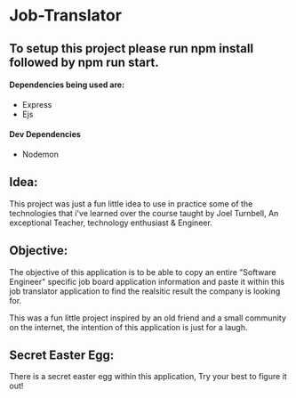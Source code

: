# Job-Translator

## To setup this project please run npm install followed by npm run start.

#### Dependencies being used are:
- Express
- Ejs

#### Dev Dependencies
- Nodemon

## Idea:

This project was just a fun little idea to use in practice some of the technologies that i've learned over the course taught by Joel Turnbell, An exceptional Teacher, technology enthusiast & Engineer.

## Objective:

The objective of this application is to be able to copy an entire "Software Engineer" specific job board application information and paste it within this job translator application to find the realsitic result the company is looking for.

This was a fun little project inspired by an old friend and a small community on the internet, the intention of this application is just for a laugh.

## Secret Easter Egg:

There is a secret easter egg within this application, Try your best to figure it out!
